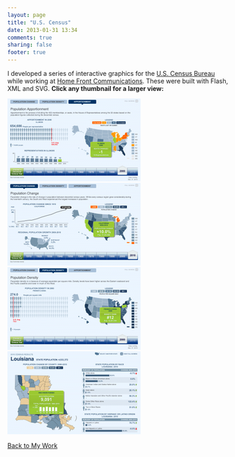```yaml
---
layout: page
title: "U.S. Census"
date: 2013-01-31 13:34
comments: true
sharing: false
footer: true
---
```


I developed a series of interactive graphics for the [U.S. Census Bureau][1] while 
working at [Home Front Communications][2]. These were built with Flash, XML and 
SVG. **Click any thumbnail for a larger view:**

[![](/images/work/census-apportionment-300x187.png)](/images/work/census-apportionment.png)
[![](/images/work/census-change-300x187.png)](/images/work/census-change.png)
[![](/images/work/census-density-300x187.png)](/images/work/census-density.png)
[![](/images/work/census-results-county-300x187.png)](/images/work/census-results-county.png)

[Back to My Work](./index.html)

[1]: http://2010.census.gov/2010census/
[2]: http://homefrontdc.com/
